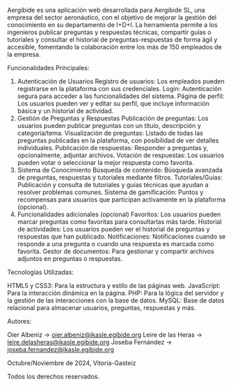 Aergibide es una aplicación web desarrollada para Aergibide SL, una empresa del sector aeronáutico, con el objetivo de mejorar la gestión del conocimiento en su departamento de I+D+I. La herramienta permite a los ingenieros publicar preguntas y respuestas técnicas, compartir guías o tutoriales y consultar el historial de preguntas-respuestas de forma ágil y accesible, fomentando la colaboración entre los más de 150 empleados de la empresa.

Funcionalidades Principales:

1. Autenticación de Usuarios
   Registro de usuarios: Los empleados pueden registrarse en la plataforma con sus credenciales.
   Login: Autenticación segura para acceder a las funcionalidades del sistema.
   Página de perfil: Los usuarios pueden ver y editar su perfil, que incluye información básica y un historial de actividad.
2. Gestión de Preguntas y Respuestas
   Publicación de preguntas: Los usuarios pueden publicar preguntas con un título, descripción y categoría/tema.
   Visualización de preguntas: Listado de todas las preguntas publicadas en la plataforma, con posibilidad de ver detalles individuales.
   Publicación de respuestas: Responder a preguntas y, opcionalmente, adjuntar archivos.
   Votación de respuestas: Los usuarios pueden votar o seleccionar la mejor respuesta como favorita.
3. Sistema de Conocimiento
   Búsqueda de contenido: Búsqueda avanzada de preguntas, respuestas y tutoriales mediante filtros.
   Tutoriales/Guías: Publicación y consulta de tutoriales y guías técnicas que ayudan a resolver problemas comunes.
   Sistema de gamificación: Puntos y recompensas para usuarios que participan activamente en la plataforma (opcional).
4. Funcionalidades adicionales (opcional)
   Favoritos: Los usuarios pueden marcar preguntas como favoritas para consultarlas más tarde.
   Historial de actividades: Los usuarios pueden ver el historial de preguntas y respuestas que han publicado.
   Notificaciones: Notificaciones cuando se responde a una pregunta o cuando una respuesta es marcada como favorita.
   Gestor de documentos: Para gestionar y compartir archivos adjuntos en preguntas o respuestas.

Tecnologías Utilizadas:

HTML5 y CSS3: Para la estructura y estilo de las páginas web.
JavaScript: Para la interacción dinámica en la página.
PHP: Para la lógica del servidor y la gestión de las interacciones con la base de datos.
MySQL: Base de datos relacional para almacenar usuarios, preguntas, respuestas y más.

Autores:

Oier Albeniz -> oier.albeniz@ikasle.egibide.org
Leire de las Heras -> leire.delasheras@ikasle.egibide.org
Joseba Fernández -> joseba.fernandez@ikasle.egibide.org

Octubre/Noviembre de 2024, Vitoria-Gasteiz

Todos los derechos reservados.